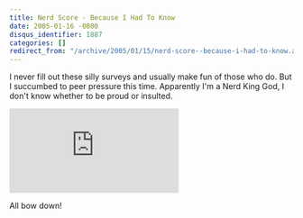 ```yaml
---
title: Nerd Score - Because I Had To Know
date: 2005-01-16 -0800
disqus_identifier: 1887
categories: []
redirect_from: "/archive/2005/01/15/nerd-score--because-i-had-to-know.aspx/"
---
```


I never fill out these silly surveys and usually make fun of those who
do. But I succumbed to peer pressure this time. Apparently I'm a Nerd
King God, I don't know whether to be proud or insulted.

[![I am nerdier than 97% of all people. Are you nerdier? Click here to
find
out!](http://www.wxplotter.com/images/ft/nq.php?val=8792)](http://www.wxplotter.com/ft_nq.php?im)

All bow down!


